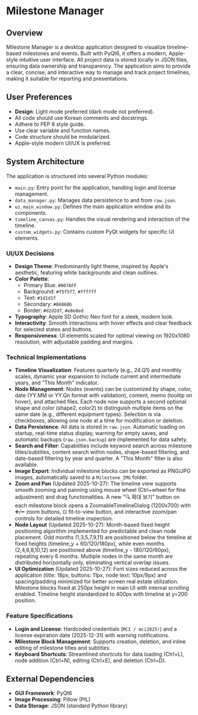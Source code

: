 # Milestone Manager

## Overview
Milestone Manager is a desktop application designed to visualize timeline-based milestones and events. Built with PyQt6, it offers a modern, Apple-style intuitive user interface. All project data is stored locally in JSON files, ensuring data ownership and transparency. The application aims to provide a clear, concise, and interactive way to manage and track project timelines, making it suitable for reporting and presentations.

## User Preferences
- **Design**: Light mode preferred (dark mode not preferred).
- All code should use Korean comments and docstrings.
- Adhere to PEP 8 style guide.
- Use clear variable and function names.
- Code structure should be modularized.
- Apple-style modern UI/UX is preferred.

## System Architecture
The application is structured into several Python modules:
- `main.py`: Entry point for the application, handling login and license management.
- `data_manager.py`: Manages data persistence to and from `raw.json`.
- `ui_main_window.py`: Defines the main application window and its components.
- `timeline_canvas.py`: Handles the visual rendering and interaction of the timeline.
- `custom_widgets.py`: Contains custom PyQt widgets for specific UI elements.

### UI/UX Decisions
- **Design Theme**: Predominantly light theme, inspired by Apple's aesthetic, featuring white backgrounds and clean outlines.
- **Color Palette**:
    - Primary Blue: `#007AFF`
    - Background: `#f5f5f7`, `#ffffff`
    - Text: `#1d1d1f`
    - Secondary: `#86868b`
    - Border: `#d2d2d7`, `#e8e8ed`
- **Typography**: Apple SD Gothic Neo font for a sleek, modern look.
- **Interactivity**: Smooth interactions with hover effects and clear feedback for selected states and buttons.
- **Responsiveness**: UI elements scaled for optimal viewing on 1920x1080 resolution, with adjustable padding and margins.

### Technical Implementations
- **Timeline Visualization**: Features quarterly (e.g., 24.Q1) and monthly scales, dynamic year expansion to include current and intermediate years, and "This Month" indicator.
- **Node Management**: Nodes (events) can be customized by shape, color, date (YY.MM or YY.Qn format with validation), content, memo (tooltip on hover), and attached files. Each node now supports a second optional shape and color (shape2, color2) to distinguish multiple items on the same date (e.g., different equipment types). Selection is via checkboxes, allowing one node at a time for modification or deletion.
- **Data Persistence**: All data is stored in `raw.json`. Automatic loading on startup, real-time status display, warning for empty saves, and automatic backups (`raw.json.backup`) are implemented for data safety.
- **Search and Filter**: Capabilities include keyword search across milestone titles/subtitles, content search within nodes, shape-based filtering, and date-based filtering by year and quarter. A "This Month" filter is also available.
- **Image Export**: Individual milestone blocks can be exported as PNG/JPG images, automatically saved to a `Milestone_IMG` folder.
- **Zoom and Pan** (Updated 2025-10-27): The timeline view supports smooth zooming and panning using mouse wheel (Ctrl+wheel for fine adjustment) and drag functionalities. A new "🔍 확대 보기" button on each milestone block opens a ZoomableTimelineDialog (1200x700) with ➕/➖ zoom buttons, ⊡ fit-to-view button, and interactive zoom/pan controls for detailed timeline inspection.
- **Node Layout** (Updated 2025-10-27): Month-based fixed height positioning algorithm implemented for predictable and clean node placement. Odd months (1,3,5,7,9,11) are positioned below the timeline at fixed heights (timeline_y + 60/120/180px), while even months (2,4,6,8,10,12) are positioned above (timeline_y - 180/120/60px), repeating every 6 months. Multiple nodes in the same month are distributed horizontally only, eliminating vertical overlap issues.
- **UI Optimization** (Updated 2025-10-27): Font sizes reduced across the application (title: 18px, buttons: 11px, node text: 10px/9px) and spacing/padding minimized for better screen real estate utilization. Milestone blocks fixed at 250px height in main UI with internal scrolling enabled. Timeline height standardized to 400px with timeline at y=200 position.

### Feature Specifications
- **Login and License**: Hardcoded credentials (`MCI / mci2025!`) and a license expiration date (2025-12-31) with warning notifications.
- **Milestone Block Management**: Supports creation, deletion, and inline editing of milestone titles and subtitles.
- **Keyboard Shortcuts**: Streamlined shortcuts for data loading (Ctrl+L), node addition (Ctrl+N), editing (Ctrl+E), and deletion (Ctrl+D).

## External Dependencies
- **GUI Framework**: PyQt6
- **Image Processing**: Pillow (PIL)
- **Data Storage**: JSON (standard Python library)